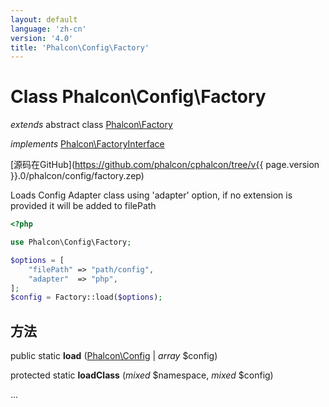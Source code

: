 ```yaml
---
layout: default
language: 'zh-cn'
version: '4.0'
title: 'Phalcon\Config\Factory'
---
```


# Class **Phalcon\Config\Factory**

*extends* abstract class [Phalcon\Factory](Phalcon_Factory)

*implements* [Phalcon\FactoryInterface](Phalcon_FactoryInterface)

[源码在GitHub](https://github.com/phalcon/cphalcon/tree/v{{ page.version }}.0/phalcon/config/factory.zep)

Loads Config Adapter class using 'adapter' option, if no extension is provided it will be added to filePath

```php
<?php

use Phalcon\Config\Factory;

$options = [
    "filePath" => "path/config",
    "adapter"  => "php",
];
$config = Factory::load($options);

```

## 方法

public static **load** ([Phalcon\Config](Phalcon_Config) | *array* $config)

protected static **loadClass** (*mixed* $namespace, *mixed* $config)

...